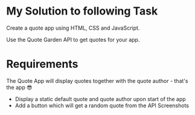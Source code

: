 # My Solution to following Task

Create a quote app using HTML, CSS and JavaScript.

Use the Quote Garden API to get quotes for your app.

# Requirements

The Quote App will display quotes together with the quote author - that's the app 😎

- Display a static default quote and quote author upon start of the app
- Add a button which will get a random quote from the API
  Screenshots

